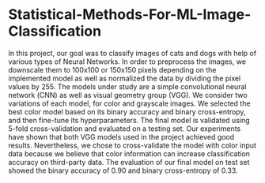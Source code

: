 # Statistical-Methods-For-ML-Image-Classification

In this project, our goal was to classify images of cats and dogs with help of various types of Neural Networks. In order to preprocess the images, we downscale them to 100x100 or 150x150 pixels depending on the implemented model as well as normalized the data by dividing the pixel values by 255. The models under study are a simple convolutional neural network (СNN) as well as visual geometry group (VGG). We consider two variations of each model, for color and grayscale images. We selected the best color model based on its binary accuracy and binary cross-entropy, and then fine-tune its hyperparameters. The final model is validated using 5-fold cross-validation and evaluated on a testing set. Our experiments have shown that both VGG models used in the project achieved good results. Nevertheless, we chose to cross-validate the model with color input data because we believe that color information can increase classification accuracy on third-party data. The evaluation of our final model on test set showed the binary accuracy of 0.90 and binary cross-entropy of 0.33.
